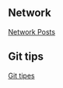 ## Network

[Network Posts](/wiki/2016-02-27-network-related-posts.md)


## Git tips

[Git tipes](/wiki/git_tips.md)
